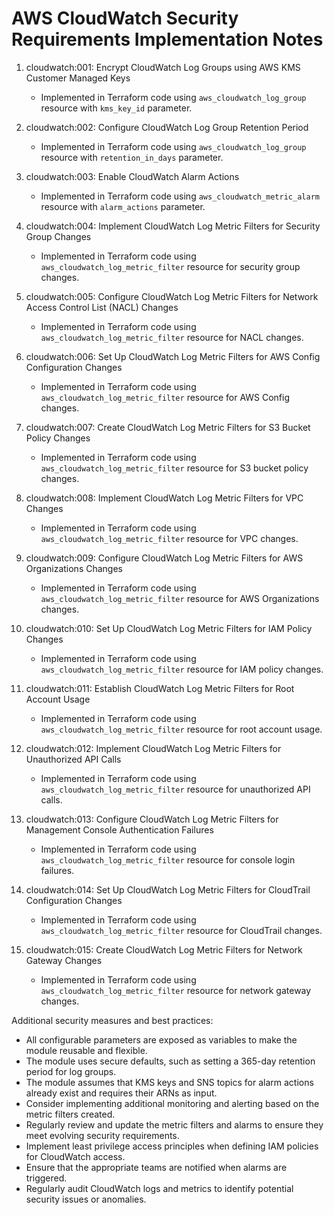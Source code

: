 # AWS CloudWatch Security Requirements Implementation Notes

1. cloudwatch:001: Encrypt CloudWatch Log Groups using AWS KMS Customer Managed Keys
   - Implemented in Terraform code using `aws_cloudwatch_log_group` resource with `kms_key_id` parameter.

2. cloudwatch:002: Configure CloudWatch Log Group Retention Period
   - Implemented in Terraform code using `aws_cloudwatch_log_group` resource with `retention_in_days` parameter.

3. cloudwatch:003: Enable CloudWatch Alarm Actions
   - Implemented in Terraform code using `aws_cloudwatch_metric_alarm` resource with `alarm_actions` parameter.

4. cloudwatch:004: Implement CloudWatch Log Metric Filters for Security Group Changes
   - Implemented in Terraform code using `aws_cloudwatch_log_metric_filter` resource for security group changes.

5. cloudwatch:005: Configure CloudWatch Log Metric Filters for Network Access Control List (NACL) Changes
   - Implemented in Terraform code using `aws_cloudwatch_log_metric_filter` resource for NACL changes.

6. cloudwatch:006: Set Up CloudWatch Log Metric Filters for AWS Config Configuration Changes
   - Implemented in Terraform code using `aws_cloudwatch_log_metric_filter` resource for AWS Config changes.

7. cloudwatch:007: Create CloudWatch Log Metric Filters for S3 Bucket Policy Changes
   - Implemented in Terraform code using `aws_cloudwatch_log_metric_filter` resource for S3 bucket policy changes.

8. cloudwatch:008: Implement CloudWatch Log Metric Filters for VPC Changes
   - Implemented in Terraform code using `aws_cloudwatch_log_metric_filter` resource for VPC changes.

9. cloudwatch:009: Configure CloudWatch Log Metric Filters for AWS Organizations Changes
   - Implemented in Terraform code using `aws_cloudwatch_log_metric_filter` resource for AWS Organizations changes.

10. cloudwatch:010: Set Up CloudWatch Log Metric Filters for IAM Policy Changes
    - Implemented in Terraform code using `aws_cloudwatch_log_metric_filter` resource for IAM policy changes.

11. cloudwatch:011: Establish CloudWatch Log Metric Filters for Root Account Usage
    - Implemented in Terraform code using `aws_cloudwatch_log_metric_filter` resource for root account usage.

12. cloudwatch:012: Implement CloudWatch Log Metric Filters for Unauthorized API Calls
    - Implemented in Terraform code using `aws_cloudwatch_log_metric_filter` resource for unauthorized API calls.

13. cloudwatch:013: Configure CloudWatch Log Metric Filters for Management Console Authentication Failures
    - Implemented in Terraform code using `aws_cloudwatch_log_metric_filter` resource for console login failures.

14. cloudwatch:014: Set Up CloudWatch Log Metric Filters for CloudTrail Configuration Changes
    - Implemented in Terraform code using `aws_cloudwatch_log_metric_filter` resource for CloudTrail changes.

15. cloudwatch:015: Create CloudWatch Log Metric Filters for Network Gateway Changes
    - Implemented in Terraform code using `aws_cloudwatch_log_metric_filter` resource for network gateway changes.

Additional security measures and best practices:
- All configurable parameters are exposed as variables to make the module reusable and flexible.
- The module uses secure defaults, such as setting a 365-day retention period for log groups.
- The module assumes that KMS keys and SNS topics for alarm actions already exist and requires their ARNs as input.
- Consider implementing additional monitoring and alerting based on the metric filters created.
- Regularly review and update the metric filters and alarms to ensure they meet evolving security requirements.
- Implement least privilege access principles when defining IAM policies for CloudWatch access.
- Ensure that the appropriate teams are notified when alarms are triggered.
- Regularly audit CloudWatch logs and metrics to identify potential security issues or anomalies.